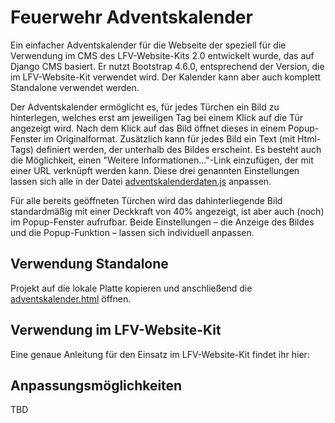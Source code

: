 # Feuerwehr Adventskalender
Ein einfacher Adventskalender für die Webseite der speziell für die Verwendung im CMS des LFV-Website-Kits 2.0 entwickelt wurde, das auf Django CMS basiert. Er nutzt Bootstrap 4.6.0, entsprechend der Version, die im LFV-Website-Kit verwendet wird. Der Kalender kann aber auch komplett Standalone verwendet werden.

Der Adventskalender ermöglicht es, für jedes Türchen ein Bild zu hinterlegen, welches erst am jeweiligen Tag bei einem Klick auf die Tür angezeigt wird. Nach dem Klick auf das Bild öffnet dieses in einem Popup-Fenster im Originalformat. Zusätzlich kann für jedes Bild ein Text (mit Html-Tags) definiert werden, der unterhalb des Bildes erscheint. Es besteht auch die Möglichkeit, einen "Weitere Informationen..."-Link einzufügen, der mit einer URL verknüpft werden kann. Diese drei genannten Einstellungen lassen sich alle in der Datei [adventskalenderdaten.js](/js/adventskalenderdaten.js) anpassen.

Für alle bereits geöffneten Türchen wird das dahinterliegende Bild standardmäßig mit einer Deckkraft von 40% angezeigt, ist aber auch (noch) im Popup-Fenster aufrufbar. Beide Einstellungen – die Anzeige des Bildes und die Popup-Funktion – lassen sich individuell anpassen.

## Verwendung Standalone
Projekt auf die lokale Platte kopieren und anschließend die [adventskalender.html](adventskalender.html) öffnen.

## Verwendung im LFV-Website-Kit
Eine genaue Anleitung für den Einsatz im LFV-Website-Kit findet ihr hier: 

## Anpassungsmöglichkeiten
TBD


